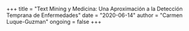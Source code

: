+++
title = "Text Mining y Medicina: Una Aproximación a la Detección Temprana de Enfermedades"
date = "2020-06-14"
author = "Carmen Luque-Guzman"
ongoing = false
+++
